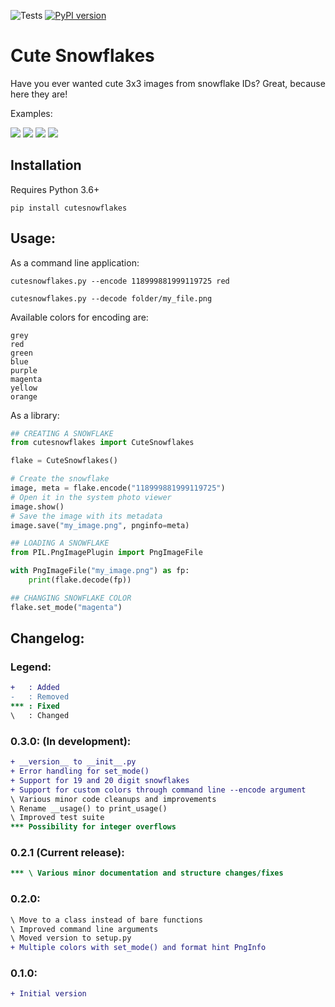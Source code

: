 ![Tests](https://github.com/CodeBizarre/cutesnowflakes/workflows/Tests/badge.svg?branch=master)
[![PyPI version](https://badge.fury.io/py/cutesnowflakes.svg)](https://badge.fury.io/py/cutesnowflakess)

# Cute Snowflakes

Have you ever wanted cute 3x3 images from snowflake IDs? Great, because here they are!

Examples:

![](https://i.imgur.com/fa4rkle.png)
![](https://i.imgur.com/GYQWhtN.png)
![](https://i.imgur.com/ddrpniN.png)
![](https://i.imgur.com/Pi3iPHE.png)

## Installation
Requires Python 3.6+

`pip install cutesnowflakes`

## Usage:
As a command line application:

`cutesnowflakes.py --encode 118999881999119725 red`

`cutesnowflakes.py --decode folder/my_file.png`

Available colors for encoding are:
```
grey
red
green
blue
purple
magenta
yellow
orange
```

As a library:
```py
## CREATING A SNOWFLAKE
from cutesnowflakes import CuteSnowflakes

flake = CuteSnowflakes()

# Create the snowflake
image, meta = flake.encode("118999881999119725")
# Open it in the system photo viewer
image.show()
# Save the image with its metadata
image.save("my_image.png", pnginfo=meta)

## LOADING A SNOWFLAKE
from PIL.PngImagePlugin import PngImageFile

with PngImageFile("my_image.png") as fp:
    print(flake.decode(fp))

## CHANGING SNOWFLAKE COLOR
flake.set_mode("magenta")
```

## Changelog:
### Legend:
```diff
+   : Added
-   : Removed
*** : Fixed
\   : Changed
```
### 0.3.0: (In development):
```diff
+ __version__ to __init__.py
+ Error handling for set_mode()
+ Support for 19 and 20 digit snowflakes
+ Support for custom colors through command line --encode argument
\ Various minor code cleanups and improvements
\ Rename __usage() to print_usage()
\ Improved test suite
*** Possibility for integer overflows
```

### 0.2.1 (Current release):
```diff
*** \ Various minor documentation and structure changes/fixes
```

### 0.2.0:
```diff
\ Move to a class instead of bare functions
\ Improved command line arguments
\ Moved version to setup.py
+ Multiple colors with set_mode() and format hint PngInfo
```

### 0.1.0:
```diff
+ Initial version
```
